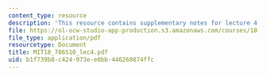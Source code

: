 ```yaml
---
content_type: resource
description: 'This resource contains supplementary notes for lecture 4. '
file: https://ol-ocw-studio-app-production.s3.amazonaws.com/courses/18-786-topics-in-algebraic-number-theory-spring-2010/b1f739b8c424973ee0bb446260874ffc_MIT18_786S10_lec4.pdf
file_type: application/pdf
resourcetype: Document
title: MIT18_786S10_lec4.pdf
uid: b1f739b8-c424-973e-e0bb-446260874ffc
---
```

